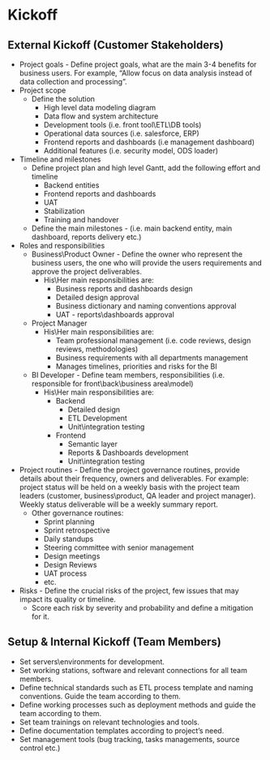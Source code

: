 # Kickoff
## External Kickoff (Customer Stakeholders)
- Project goals - Define project goals, what are the main 3-4 benefits for business users. For example, “Allow focus on data analysis instead of data collection and processing”.
- Project scope
	- Define the solution
		- High level data modeling diagram
		- Data flow and system architecture
		- Development tools (i.e. front tool\ETL\DB tools)
		- Operational data sources (i.e. salesforce, ERP)
		- Frontend reports and dashboards (i.e management dashboard)
		- Additional features (i.e. security model, ODS loader)
- Timeline and milestones
	- Define project plan and high level Gantt, add the following effort and timeline
		- Backend entities
		- Frontend reports and dashboards
		- UAT
		- Stabilization
		- Training and handover
	- Define the main milestones - (i.e. main backend entity, main dashboard, reports delivery etc.)
- Roles and responsibilities
	- Business\Product Owner - Define the owner who represent the business users, the one who will provide the users requirements and approve the project deliverables.
		- His\Her main responsibilities are:
			- Business reports and dashboards design
			- Detailed design approval
			- Business dictionary and naming conventions approval
			- UAT - reports\dashboards approval
	- Project Manager 
		- His\Her main responsibilities are:
			- Team professional management (i.e. code reviews, design reviews, methodologies)
			- Business requirements with all departments management
			- Manages timelines, priorities and risks for the BI
	- BI Developer - Define team members, responsibilities (i.e. responsible for front\back\business area\model)
		- His\Her main responsibilities are:
			- Backend 
				- Detailed design
				- ETL Development
				- Unit\integration testing
			- Frontend
				- Semantic layer
				- Reports & Dashboards development
				- Unit\integration testing
- Project routines - Define the project governance routines, provide details about their frequency, owners and deliverables. For example: project status will be held on a weekly basis with the project team leaders (customer, business\product, QA leader and project manager). Weekly status deliverable will be a weekly summary report.
	- Other governance routines:
		- Sprint planning
		- Sprint retrospective
		- Daily standups
		- Steering committee with senior management
		- Design meetings
		- Design Reviews
		- UAT process 
		- etc.
- Risks - Define the crucial risks of the project, few issues that may impact its quality or timeline.
	- Score each risk by severity and probability and define a mitigation for it.
## Setup & Internal Kickoff (Team Members)
- Set servers\environments for development.
- Set working stations, software and relevant connections for all team members.
- Define technical standards such as ETL process template and naming conventions. Guide the team according to them.
- Define working processes such as deployment methods and guide the team according to them.
- Set team trainings on relevant technologies and tools.
- Define documentation templates according to project’s need.
- Set management tools (bug tracking, tasks managements, source control etc.)

